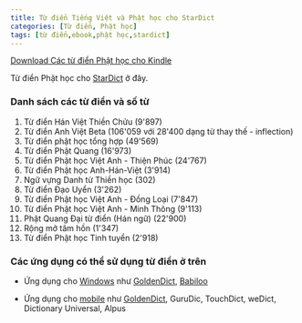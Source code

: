 ```yaml
---
title: Từ điển Tiếng Việt và Phật học cho StarDict
categories: [Từ điển, Phật học]
tags: [từ điển,ebook,phật học,stardict]
---
```

[Download Các từ điển Phật học cho Kindle](https://github.com/catusf/tudien/releases/tag/v2.1)

Từ điển Phật học cho [StarDict](https://en.wikipedia.org/wiki/StarDict) ở đây.

### Danh sách các từ điển và số từ

1. Từ điển Hán Việt Thiền Chửu (9'897)
2. Từ điển Anh Việt Beta (106'059 với 28'400 dạng từ thay thế - inflection)
3. Từ điển phật học tổng hợp (49'569)
4. Từ điển Phật Quang (16'973)
5. Từ điển Phật học Việt Anh - Thiện Phúc (24'767)
6. Từ điển Phật học Anh-Hán-Việt (3'914)
7. Ngữ vựng Danh từ Thiền học (302)
8. Từ điển Đạo Uyển (3'262)
9. Từ điển Phật học Việt Anh - Đồng Loại (7'847)
10. Từ điển Phật học Việt Anh - Minh Thông (9'113)
11. Phật Quang Đại từ điển (Hán ngữ) (22'900)
12. Rộng mở tâm hồn (1'347)
13. Từ điển Phật học Tinh tuyển (2'918)

### Các ứng dụng có thể sử dụng từ điển ở trên

- Ứng dụng cho [Windows](https://stardict.sourceforge.net/) như [GoldenDict](http://goldendict.org/), [Babiloo](http://code.google.com/p/babiloo/)

- Ứng dụng cho [mobile](https://en.wikipedia.org/wiki/StarDict#Supported_platforms) như [GoldenDict](http://goldendict.mobi/), GuruDic, TouchDict, weDict, Dictionary Universal, Alpus 


